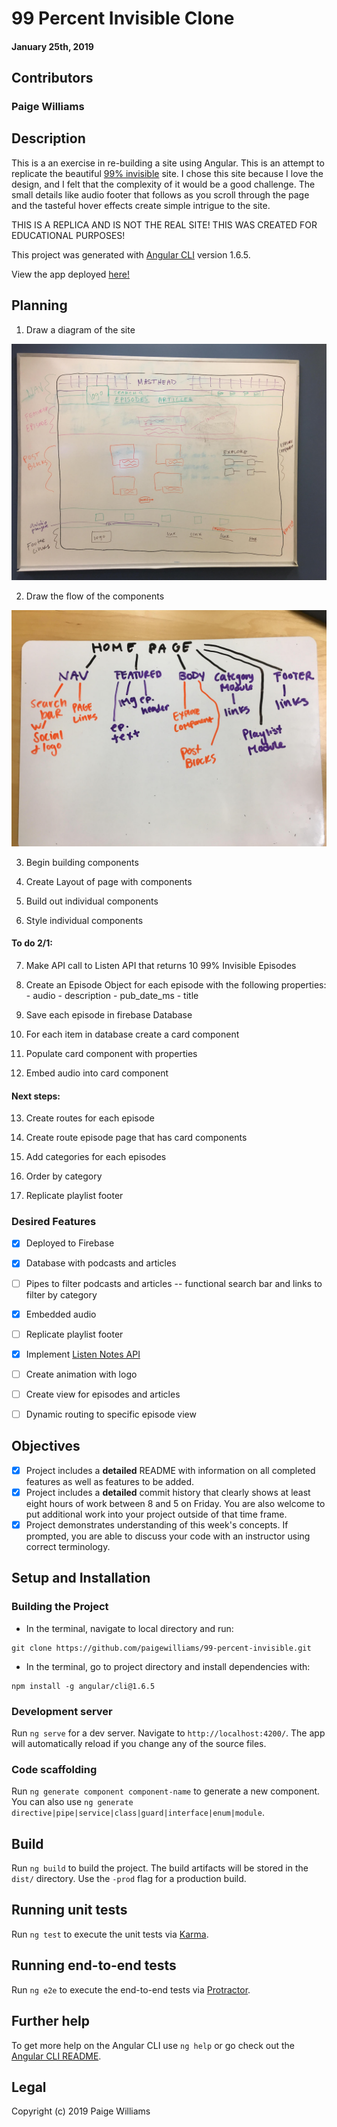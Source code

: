 #  99 Percent Invisible Clone

#### January 25th, 2019

## Contributors

### **Paige Williams**

## Description

This is a an exercise in re-building a site using Angular. This is an attempt to replicate the beautiful [99% invisible](https://99percentinvisible.org/) site. I chose this site because I love the design, and I felt that the complexity of it would be a good challenge. The small details like audio footer that follows as you scroll through the page and the tasteful hover effects create simple intrigue to the site.

THIS IS A REPLICA AND IS NOT THE REAL SITE! THIS WAS CREATED FOR EDUCATIONAL PURPOSES!

This project was generated with [Angular CLI](https://github.com/angular/angular-cli) version 1.6.5.

View the app deployed [here!](https://percent-invisible.firebaseapp.com/)

## Planning

  1. Draw a diagram of the site

  ![alt text](https://github.com/paigewilliams/99-percent-invisible/blob/master/layout-design.jpg)

  2. Draw the flow of the components

  ![alt text](https://github.com/paigewilliams/99-percent-invisible/blob/master/components-flow.jpg)

  3. Begin building components

  4. Create Layout of page with components

  5. Build out individual components

  6. Style individual components

  #### To do 2/1:


  7. Make API call to Listen API that returns 10 99% Invisible Episodes

  8. Create an Episode Object for each episode with the following properties:
    - audio
    - description
    - pub_date_ms
    - title

  9. Save each episode in firebase Database

  10. For each item in database create a card component

  11. Populate card component with properties

  12. Embed audio into card component  

  #### Next steps:

  13. Create routes for each episode

  14. Create route episode page that has card components

  15. Add categories for each episodes

  16. Order by category

  17. Replicate playlist footer

### Desired Features

- [x] Deployed to Firebase
- [x] Database with podcasts and articles
- [ ] Pipes to filter podcasts and articles -- functional search bar and links to filter by category
- [x] Embedded audio
- [ ] Replicate playlist footer
- [x] Implement [Listen Notes API](https://www.listennotes.com/api/)
- [ ] Create animation with logo
- [ ] Create view for episodes and articles
- [ ] Dynamic routing to specific episode view


## Objectives

- [x] Project includes a **detailed** README with information on all completed features as well as features to be added.
- [x] Project includes a **detailed** commit history that clearly shows at least eight hours of work between 8 and 5 on Friday. You are also welcome to put additional work into your project outside of that time frame.
- [x] Project demonstrates understanding of this week's concepts. If prompted, you are able to discuss your code with an instructor using correct terminology.

## Setup and Installation

### Building the Project

 -  In the terminal, navigate to local directory and run:
 ```console
 git clone https://github.com/paigewilliams/99-percent-invisible.git
 ```
- In the terminal, go to project directory and install dependencies with:
```console
npm install -g angular/cli@1.6.5
```
### Development server

Run `ng serve` for a dev server. Navigate to `http://localhost:4200/`. The app will automatically reload if you change any of the source files.

### Code scaffolding

Run `ng generate component component-name` to generate a new component. You can also use `ng generate directive|pipe|service|class|guard|interface|enum|module`.

## Build

Run `ng build` to build the project. The build artifacts will be stored in the `dist/` directory. Use the `-prod` flag for a production build.

## Running unit tests

Run `ng test` to execute the unit tests via [Karma](https://karma-runner.github.io).

## Running end-to-end tests

Run `ng e2e` to execute the end-to-end tests via [Protractor](http://www.protractortest.org/).

## Further help

To get more help on the Angular CLI use `ng help` or go check out the [Angular CLI README](https://github.com/angular/angular-cli/blob/master/README.md).

## Legal

Copyright (c) 2019 Paige Williams
